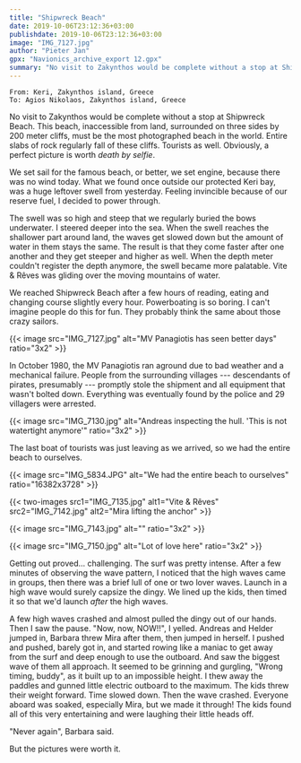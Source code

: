 ```yaml
---
title: "Shipwreck Beach"
date: 2019-10-06T23:12:36+03:00
publishdate: 2019-10-06T23:12:36+03:00
image: "IMG_7127.jpg"
author: "Pieter Jan"
gpx: "Navionics_archive_export 12.gpx"
summary: "No visit to Zakynthos would be complete without a stop at Shipwreck Beach. Getting away from there proved... challenging."
---
```


`From: Keri, Zakynthos island, Greece`<br/>
`To: Agios Nikolaos, Zakynthos island, Greece`

No visit to Zakynthos would be complete without a stop at Shipwreck Beach. This beach, inaccessible from land, surrounded on three sides by 200 meter cliffs, must be the most photographed beach in the world. Entire slabs of rock regularly fall of these cliffs. Tourists as well. Obviously, a perfect picture is worth _death by selfie_.

We set sail for the famous beach, or better, we set engine, because there was no wind today. What we found once outside our protected Keri bay, was a huge leftover swell from yesterday. Feeling invincible because of our reserve fuel, I decided to power through.

The swell was so high and steep that we regularly buried the bows underwater. I steered deeper into the sea. When the swell reaches the shallower part around land, the waves get slowed down but the amount of water in them stays the same. The result is that they come faster after one another and they get steeper and higher as well. When the depth meter couldn't register the depth anymore, the swell became more palatable. Vite & Rêves was gliding over the moving mountains of water.

We reached Shipwreck Beach after a few hours of reading, eating and changing course slightly every hour. Powerboating is so boring. I can't imagine people do this for fun. They probably think the same about those crazy sailors.

{{< image src="IMG_7127.jpg" alt="MV Panagiotis has seen better days" ratio="3x2" >}}

In October 1980, the MV Panagiotis ran aground due to bad weather and a mechanical failure. People from the surrounding villages --- descendants of pirates, presumably --- promptly stole the shipment and all equipment that wasn't bolted down. Everything was eventually found by the police and 29 villagers were arrested.

{{< image src="IMG_7130.jpg" alt="Andreas inspecting the hull. 'This is not watertight anymore'" ratio="3x2" >}}

The last boat of tourists was just leaving as we arrived, so we had the entire beach to ourselves.

{{< image src="IMG_5834.JPG" alt="We had the entire beach to ourselves" ratio="16382x3728" >}}

{{< two-images src1="IMG_7135.jpg" alt1="Vite & Rêves" src2="IMG_7142.jpg" alt2="Mira lifting the anchor" >}}

{{< image src="IMG_7143.jpg" alt="" ratio="3x2" >}}

{{< image src="IMG_7150.jpg" alt="Lot of love here" ratio="3x2" >}}

Getting out proved... challenging. The surf was pretty intense. After a few minutes of observing the wave pattern, I noticed that the high waves came in groups, then there was a brief lull of one or two lover waves. Launch in a high wave would surely capsize the dingy. We lined up the kids, then timed it so that we'd launch _after_ the high waves.

A few high waves crashed and almost pulled the dingy out of our hands. Then I saw the pause. "Now, now, NOW!!", I yelled. Andreas and Helder jumped in, Barbara threw Mira after them, then jumped in herself. I pushed and pushed, barely got in, and started rowing like a maniac to get away from the surf and deep enough to use the outboard. And saw the biggest wave of them all approach. It seemed to be grinning and gurgling, "Wrong timing, buddy", as it built up to an impossible height. I thew away the paddles and gunned little electric outboard to the maximum. The kids threw their weight forward. Time slowed down. Then the wave crashed. Everyone aboard was soaked, especially Mira, but we made it through! The kids found all of this very entertaining and were laughing their little heads off.

"Never again", Barbara said.

But the pictures were worth it.
